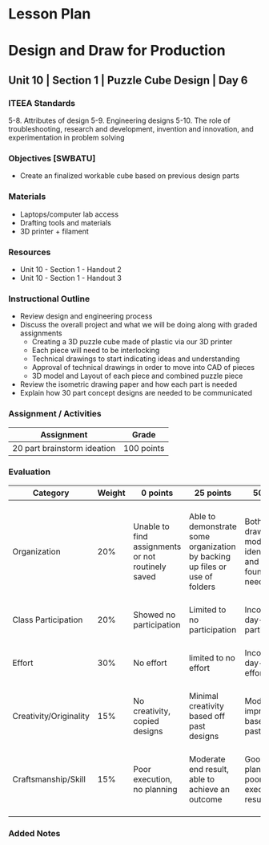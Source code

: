 # Lesson Plan

# Design and Draw for Production

## Unit 10 | Section 1 | Puzzle Cube Design | Day 6

### ITEEA Standards
  5-8. Attributes of design
  5-9. Engineering designs
  5-10. The role of troubleshooting, research and development, invention and innovation, and experimentation in problem solving

### Objectives [SWBATU]

- Create an finalized workable cube based on previous design parts

### Materials
- Laptops/computer lab access
- Drafting tools and materials
- 3D printer + filament

### Resources

- Unit 10 - Section 1 - Handout 2
- Unit 10 - Section 1 - Handout 3

### Instructional Outline

- Review design and engineering process
- Discuss the overall project and what we will be doing along with graded assignments
  - Creating a 3D puzzle cube made of plastic via our 3D printer
  - Each piece will need to be interlocking
  - Technical drawings to start indicating ideas and understanding
  - Approval of technical drawings in order to move into CAD of pieces
  - 3D model and Layout of each piece and combined puzzle piece
- Review the isometric drawing paper and how each part is needed
- Explain how 30 part concept designs are needed to be communicated

### Assignment / Activities

| Assignment  | Grade |
| ------------- | ------------- |
| 20 part brainstorm ideation  | 100 points  |

### Evaluation
| Category | Weight | 0 points  | 25 points | 50 points | 75 points | 100 points |
| ------------- | ------------- | ------------- | ------------- | ------------- | ------------- | ------------- |
| Organization | 20% | Unable to find assignments or not routinely saved | Able to demonstrate some organization by backing up files or use of folders | Both drawings and models are identifiable and can be found if needed | All drawings are in a folder and models organized by folders in Google Drive | All drawings are in a folder labeled correctly and models organized by folders in Google Drive labeled correctly |
| Class Participation | 20% | Showed no participation | Limited to no participation | Inconsistent day-to-day participation | Participated only when needed  | Engaged daily and actively participated |
| Effort | 30% | No effort | limited to no effort | Inconsistent day-to-day effort | Showed effort only when needed or routinely directed | Continuous day-to-day effort with or without direction |
| Creativity/Originality | 15% | No creativity, copied designs | Minimal creativity based off past designs | Moderate improvements based off past designs | Complete overhaul of past or found designs | Completely new idea/design |
| Craftsmanship/Skill | 15% | Poor execution, no planning | Moderate end result, able to achieve an outcome | Good planning but poorly executed end result | Good planning and good end result although not what had been designed or communicated | Great planning & execution able to achieve what had been designed or communicated |

### Added Notes
